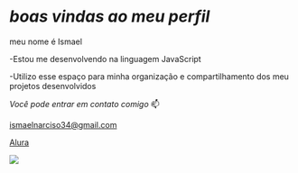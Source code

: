 # *boas vindas ao meu perfil* 
 
meu nome é Ismael 

-Estou me desenvolvendo na linguagem JavaScript

-Utilizo esse espaço para minha organização e compartilhamento dos meu projetos desenvolvidos

_Você pode entrar em contato comigo_ 📫

ismaelnarciso34@gmail.com

[Alura]()

![]([https://www.google.com/url?sa=i&url=https%3A%2F%2Fpt.linkedin.com%2Fpulse%2Fo-lobo-de-wall-street-weder-costa&psig=AOvVaw0Wjf0_1UfrhtH26VssnJ2G&ust=1699368277631000&source=images&cd=vfe&opi=89978449&ved=0CBEQjRxqFwoTCNif86bOr4IDFQAAAAAdAAAAABAM](https://media.licdn.com/dms/image/C4E12AQHuWh6ctaGAyw/article-inline_image-shrink_400_744/0/1569962833364?e=1704931200&v=beta&t=WzVtcpwpHrzsJ0geYs9o6gAbGqTXxN4I-nBHa1vyjaI)https://media.licdn.com/dms/image/C4E12AQHuWh6ctaGAyw/article-inline_image-shrink_400_744/0/1569962833364?e=1704931200&v=beta&t=WzVtcpwpHrzsJ0geYs9o6gAbGqTXxN4I-nBHa1vyjaI)
